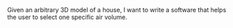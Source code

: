 
Given an arbitrary 3D model of a house, I want to write a software that helps the user to select one specific air volume.
